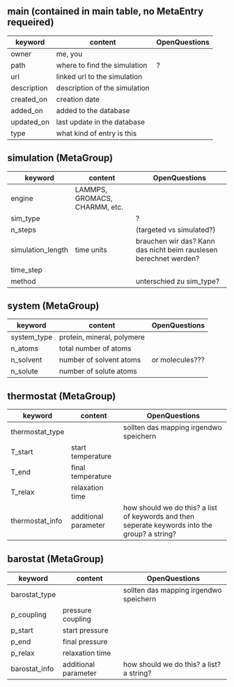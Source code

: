 main (contained in main table, no MetaEntry requeired)
---
|keyword|content|OpenQuestions| 
|-------|-------|-------------|
| owner | me, you |
| path | where to find the simulation | ?
| url | linked url to the simulation | 
| description | description of the simulation | 
| created_on | creation date | |
| added_on | added to the database | 
| updated_on | last update in the database |
| type | what kind of entry is this | 

simulation (MetaGroup)
---
|keyword|content|OpenQuestions| 
|-------|-------|-------------|
| engine | LAMMPS, GROMACS, CHARMM, etc. |
| sim_type |  | ?
| n_steps | | (targeted vs simulated?)
| simulation_length | time units | brauchen wir das? Kann das nicht beim rauslesen berechnet werden?
| time_step | | |
| method | | unterschied zu sim_type? |


system (MetaGroup)
---
|keyword|content|OpenQuestions| 
|-------|-------|-------------|
| system_type | protein, mineral, polymere |
| n_atoms | total number of atoms |
| n_solvent | number of solvent atoms | or molecules???
| n_solute | number of solute atoms | 


thermostat (MetaGroup)
---
|keyword|content|OpenQuestions| 
|-------|-------|-------------|
| thermostat_type | | sollten das mapping irgendwo speichern
| T_start | start temperature |
| T_end | final temperature |
| T_relax | relaxation time |
| thermostat_info | additional parameter | how should we do this? a list of keywords and then seperate keywords into the group? a string?

barostat (MetaGroup)
---
|keyword|content|OpenQuestions| 
|-------|-------|-------------|
| barostat_type | | sollten das mapping irgendwo speichern
| p_coupling | pressure coupling | 
| p_start | start pressure |
| p_end | final pressure |
| p_relax | relaxation time |
| barostat_info | additional parameter | how should we do this? a list? a string?

